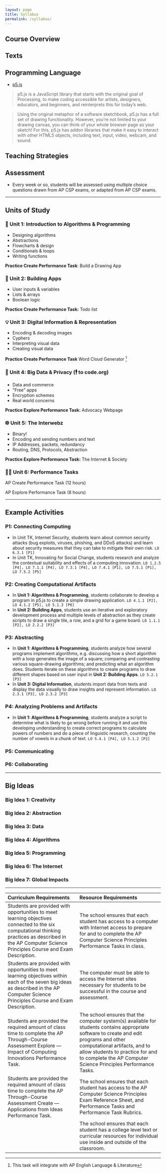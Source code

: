 ```yaml
---
layout: page
title: Syllabus
permalink: /syllabus/
---
```


## Course Overview

## Texts

## Programming Language
- [p5.js](https://p5js.org/)

> p5.js is a JavaScript library that starts with the original goal of Processing, to make coding accessible for artists, designers, educators, and beginners, and reinterprets this for today’s web.

> Using the original metaphor of a software sketchbook, p5.js has a full set of drawing functionality. However, you’re not limited to your drawing canvas, you can think of your whole browser page as your sketch! For this, p5.js has addon libraries that make it easy to interact with other HTML5 objects, including text, input, video, webcam, and sound.

## Teaching Strategies

## Assessment
- Every week or so, students will be assessed using multiple choice questions drawn from AP CSP exams, or adapted from AP CSP exams.

---

## Units of Study

### 🔢 Unit 1: Introduction to Algorithms & Programming
- Designing algorithms
- Abstractions
- Flowcharts & design
- Conditionals & loops
- Writing functions

**Practice Create Performance Task**: Build a Drawing App

### 🔨 Unit 2: Building Apps
- User inputs & variables
- Lists & arrays
- Boolean logic

**Practice Create Performance Task:** Todo list

### 💡 Unit 3: Digital Information & Representation
- Encoding & decoding images
- Cyphers
- Interpreting visual data
- Creating visual data

**Practice Create Performance Task** Word Cloud Generator [^1]

[^1]: This task will integrate with AP English Language & Literature

### 📡 Unit 4: Big Data & Privacy (🕴 to code.org)
- Data and commerce
- "Free" apps
- Encryption schemes
- Real world concerns

**Practice Explore Performance Task:** Advocacy Webpage

### 🌐 Unit 5: The Interwebz
- Binary!
- Encoding and sending numbers and text
- IP Addresses, packets, redundancy
- Routing, DNS, Protocols, Abstraction

**Practice Explore Performance Task:** The Internet & Society

### 💃🏾 Unit 6: Performance Tasks
AP Create Performance Task (12 hours)

AP Explore Performance Task (8 hours)

---

## Example Activities

### P1: Connecting Computing
- In Unit TK, Internet Security, students learn about common security attacks (bug exploits, viruses, phishing, and DDoS attacks) and learn about security measures that they can take to mitigate their own risk. `LO 6.3.1 [P1]`
- In Unit TK, Innovating for Social Change, students research and analyze the contextual suitability and effects of a computing innovation. `LO 1.2.5 [P4], LO 7.1.1 [P4], LO 7.3.1 [P4], LO 7.4.1 [P1], LO 7.5.1 [P1], LO 7.5.2 [P5]`

### P2: Creating Computational Artifacts
- In **Unit 1: Algorithms & Programming**, students collaborate to develop a program in p5.js to create a simple drawing application. `LO 4.1.1 [P2], LO 4.1.2 [P5], LO 5.1.3 [P6]`
- In **Unit 2: Building Apps**, students use an iterative and exploratory development process and multiple levels of abstraction as they create scripts to draw a single tile, a row, and a grid for a game board. `LO 1.1.1 [P2], LO 2.2.2 [P3]`

### P3: Abstracting
- In  **Unit 1: Algorithms & Programming**, students analyze how several programs implement algorithms, e.g. discussing how a short algorithm with a loop generates the image of a square; comparing and contrasting various square-drawing algorithms; and predicting what an algorithm does. Students iterate on these algorithms to create programs to draw different shapes based on user input in **Unit 2: Building Apps**. `LO 5.2.1 [P3]`
- In **Unit 3: Digital Information**, students import data from texts and display the data visually to draw insights and represent information. `LO 2.3.1 [P3], LO 2.3.2 [P3]`

### P4: Analyzing Problems and Artifacts
- In **Unit 1: Algorithms & Programming**, students analyze a script to determine what is likely to go wrong before running it and use this developing understanding to create correct programs to calculate powers of numbers and do a piece of linguistic research, counting the number of vowels in a chunk of text. `LO 5.4.1 [P4], LO 5.1.2 [P2]`


### P5: Communicating

### P6: Collaborating

---

## Big Ideas

### Big Idea 1: Creativity

### Big Idea 2: Abstraction

### Big Idea 3: Data

### Big Idea 4: Algorithms

### Big Idea 5: Programming

### Big Idea 6: The Internet

### Big Idea 7: Global Impacts

---

| Curriculum Requirements| Resource Requirements    |
|:-----------------------------------------------------------------------------------------------------------------------------------------------------------------------------------------------------------|:-------------------------------------------------------------------------------------------------------------------------------------------------------------------------------------------------------------------------------------------------------------------------------|
| Students are provided with opportunities to meet learning objectives connected to the six computational thinking practices as described in the AP Computer Science Principles Course and Exam Description. | The school ensures that each student has access to a computer with Internet access to prepare for and to complete the AP Computer Science Principles Performance Tasks in class.     |
| Students are provided with opportunities to meet learning objectives within each of the seven big ideas as described in the AP Computer Science Principles Course and Exam Description.  | The computer must be able to access the Internet sites necessary for students to be successful in the course and assessment.   |
| Students are provided the required amount of class time to complete the AP Through-Course Assessment Explore — Impact of Computing Innovations Performance Task. | The school ensures that the computer system(s) available for students contains appropriate software to create and edit programs and other computational artifacts, and to allow students to practice for and to complete the AP Computer Science Principles Performance Tasks. |
| Students are provided the required amount of class time to complete the AP Through-Course Assessment Create — Applications from Ideas Performance Task.    | The school ensures that each student has access to the AP Computer Science Principles Exam Reference Sheet, and Performance Tasks and Performance Task Rubrics.    |
|| The school ensures that each student has a college level text or curricular resources for individual use inside and outside of the classroom.    |
